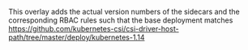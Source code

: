 This overlay adds the actual version numbers of the sidecars and the
corresponding RBAC rules such that the base deployment matches
https://github.com/kubernetes-csi/csi-driver-host-path/tree/master/deploy/kubernetes-1.14
